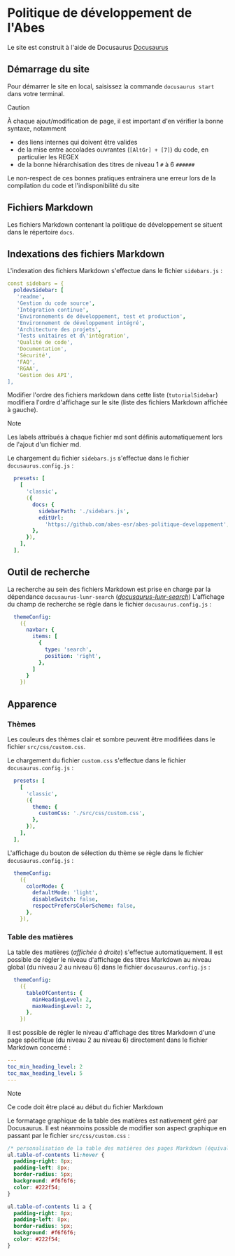 # Politique de développement de l'Abes

Le site est construit à l'aide de Docusaurus [Docusaurus](https://docusaurus.io/)

## Démarrage du site
Pour démarrer le site en local, saisissez la commande `docusaurus start` dans votre terminal.

>[!CAUTION]
> 
> À chaque ajout/modification de page, il est important d'en vérifier la bonne syntaxe, notamment
>
> - des liens internes qui doivent être valides
> - de la mise entre accolades ouvrantes (`[AltGr] + [7]`) du code, en particulier les REGEX
> - de la bonne hiérarchisation des titres de niveau 1 `#` à 6 `######`
> 
> Le non-respect de ces bonnes pratiques entrainera une erreur lors de la compilation du code et l'indisponibilité du site

## Fichiers Markdown
Les fichiers Markdown contenant la politique de développement se situent dans le répertoire `docs`.

## Indexations des fichiers Markdown
L'indexation des fichiers Markdown s'effectue dans le fichier `sidebars.js` :
```yaml
const sidebars = {
  poldevSidebar: [
   'readme',
   'Gestion du code source',
   'Intégration continue',
   'Environnements de développement, test et production',
   'Environnement de développement intégré',
   'Architecture des projets',
   'Tests unitaires et d\'intégration',
   'Qualité de code',
   'Documentation',
   'Sécurité',
   'FAQ',
   'RGAA',
   'Gestion des API',
],
```

Modifier l'ordre des fichiers markdown dans cette liste (`tutorialSidebar`) modifiera l'ordre d'affichage sur le site (liste des fichiers Markdown affichée à gauche).
>[!NOTE]
>
> Les labels attribués à chaque fichier md sont définis automatiquement lors de l'ajout d'un fichier md.

Le chargement du fichier `sidebars.js` s'effectue dans le fichier `docusaurus.config.js` :
```yaml
  presets: [
    [
      'classic',
      ({
        docs: {
          sidebarPath: './sidebars.js',
          editUrl:
            'https://github.com/abes-esr/abes-politique-developpement',
        },
      }),
    ],
  ],
```

## Outil de recherche
La recherche au sein des fichiers Markdown est prise en charge par la dépendance `docusaurus-lunr-search` (_[docusaurus-lunr-search](https://www.npmjs.com/package/docusaurus-lunr-search)_)
L'affichage du champ de recherche se règle dans le fichier `docusaurus.config.js` :
```yaml
  themeConfig:
    ({
      navbar: {
        items: [
          {
            type: 'search',
            position: 'right',
          },
        ]
      }
    })
```

## Apparence

### Thèmes
Les couleurs des thèmes clair et sombre peuvent être modifiées dans le fichier `src/css/custom.css`.

Le chargement du fichier `custom.css` s'effectue dans le fichier `docusaurus.config.js` :
```yaml
  presets: [
    [
      'classic',
      ({
        theme: {
          customCss: './src/css/custom.css',
        },
      }),
    ],
  ],
```

L'affichage du bouton de sélection du thème se règle dans le fichier `docusaurus.config.js` :
```yaml
  themeConfig:
    ({
      colorMode: {
        defaultMode: 'light',
        disableSwitch: false,
        respectPrefersColorScheme: false,
      },
    }),
```

### Table des matières
La table des matières (_affichée à droite_) s'effectue automatiquement. 
Il est possible de régler le niveau d'affichage des titres Markdown au niveau global (du niveau 2 au niveau 6) dans le fichier `docusaurus.config.js` :
```yaml
  themeConfig:
    ({
      tableOfContents: {
        minHeadingLevel: 2,
        maxHeadingLevel: 2,
      },
    })
```

Il est possible de régler le niveau d'affichage des titres Markdown d'une page spécifique (du niveau 2 au niveau 6) directement dans le fichier Markdown concerné :
```yaml
---
toc_min_heading_level: 2
toc_max_heading_level: 5
---
```
>[!NOTE]
> 
> Ce code doit être placé au début du fichier Markdown

Le formatage graphique de la table des matières est nativement géré par Docusaurus. Il est néanmoins possible de modifier son aspect graphique
en passant par le fichier `src/css/custom.css` :
```css
/* personalisation de la table des matières des pages Markdown (équivalent aux titres Markdown) */
ul.table-of-contents li:hover {
  padding-right: 8px;
  padding-left: 8px;
  border-radius: 5px;
  background: #f6f6f6;
  color: #222f54;
}

ul.table-of-contents li a {
  padding-right: 8px;
  padding-left: 8px;
  border-radius: 5px;
  background: #f6f6f6;
  color: #222f54;
}
```

